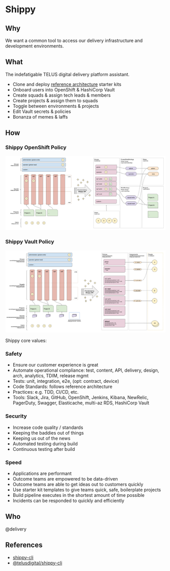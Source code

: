   # Shippy

## Why

We want a common tool to access our delivery infrastructure and development environments.

## What

The indefatigable TELUS digital delivery platform assistant.

- Clone and deploy [reference architecture](https://github.com/telusdigital/reference-architecture) starter kits
- Onboard users into OpenShift & HashiCorp Vault
- Create squads & assign tech leads & members
- Create projects & assign them to squads
- Toggle between environments & projects
- Edit Vault secrets & policies
- Bonanza of memes & laffs

## How

### Shippy OpenShift Policy

![Shippy OpenShift Policy](./_assets/shippy-openshift-policy.svg)

### Shippy Vault Policy

![Shippy Vault Policy](./_assets/shippy-vault-policy.svg)

Shippy core values:

### Safety

- Ensure our customer experience is great
- Automate operational compliance: test, content, API, delivery, design, arch, analytics, TDIM, release mgmt
- Tests: unit, integration, e2e, (opt: contract, device)
- Code Standards: follows reference architecture
- Practices: e.g. TDD, CI/CD, etc.
- Tools: Slack, Jira, GitHub, OpenShift, Jenkins, Kibana, NewRelic, PagerDuty, Swagger, Elasticache, multi-az RDS, HashiCorp Vault

### Security

- Increase code quality / standards
- Keeping the baddies out of things
- Keeping us out of the news
- Automated testing during build
- Continuous testing after build

### Speed

- Applications are performant
- Outcome teams are empowered to be data-driven
- Outcome teams are able to get ideas out to customers quickly
- Use starter kit templates to give teams quick, safe, boilerplate projects
- Build pipeline executes in the shortest amount of time possible
- Incidents can be responded to quickly and efficiently

## Who

@delivery

## References

- [shippy-cli](https://github.com/telusdigital/shippy-cli)
- [@telusdigital/shippy-cli](https://www.npmjs.com/package/@telusdigital/shippy-cli)
